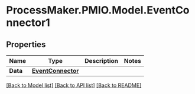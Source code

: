 # ProcessMaker.PMIO.Model.EventConnector1
## Properties

Name | Type | Description | Notes
------------ | ------------- | ------------- | -------------
**Data** | [**EventConnector**](EventConnector.md) |  | 

[[Back to Model list]](../README.md#documentation-for-models) [[Back to API list]](../README.md#documentation-for-api-endpoints) [[Back to README]](../README.md)

